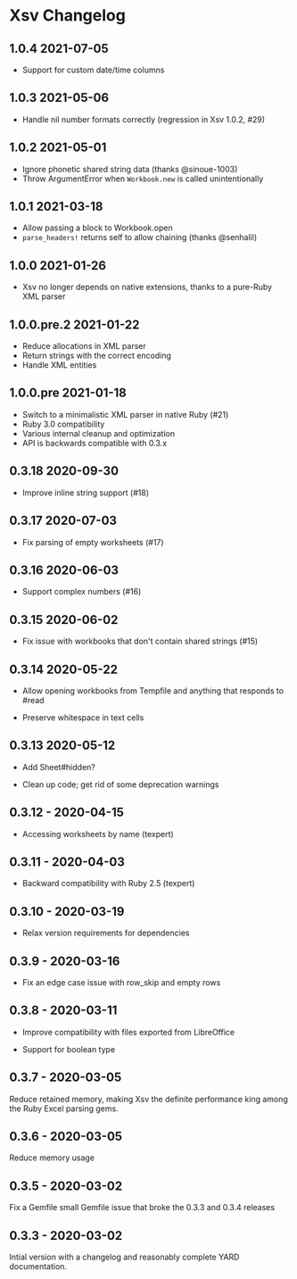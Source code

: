 # Xsv Changelog

## 1.0.4 2021-07-05

- Support for custom date/time columns

## 1.0.3 2021-05-06

- Handle nil number formats correctly (regression in Xsv 1.0.2, #29)

## 1.0.2 2021-05-01

- Ignore phonetic shared string data (thanks @sinoue-1003)
- Throw ArgumentError when `Workbook.new` is called unintentionally

## 1.0.1 2021-03-18

- Allow passing a block to Workbook.open
- `parse_headers!` returns self to allow chaining (thanks @senhalil)

## 1.0.0 2021-01-26

- Xsv no longer depends on native extensions, thanks to a pure-Ruby XML parser

## 1.0.0.pre.2 2021-01-22

- Reduce allocations in XML parser
- Return strings with the correct encoding
- Handle XML entities

## 1.0.0.pre 2021-01-18

-  Switch to a minimalistic XML parser in native Ruby (#21)
-  Ruby 3.0 compatibility
-  Various internal cleanup and optimization
-  API is backwards compatible with 0.3.x

## 0.3.18 2020-09-30

-  Improve inline string support (#18)

## 0.3.17 2020-07-03

- Fix parsing of empty worksheets (#17)

## 0.3.16 2020-06-03

- Support complex numbers (#16)

## 0.3.15 2020-06-02

- Fix issue with workbooks that don't contain shared strings (#15)

## 0.3.14 2020-05-22

- Allow opening workbooks from Tempfile and anything that responds to #read

- Preserve whitespace in text cells

## 0.3.13 2020-05-12

- Add Sheet#hidden?

- Clean up code; get rid of some deprecation warnings

## 0.3.12 - 2020-04-15

- Accessing worksheets by name (texpert)

## 0.3.11 - 2020-04-03

- Backward compatibility with Ruby 2.5 (texpert)

## 0.3.10 - 2020-03-19

- Relax version requirements for dependencies

## 0.3.9 - 2020-03-16

- Fix an edge case issue with row_skip  and empty rows

## 0.3.8 - 2020-03-11

- Improve compatibility with files exported from LibreOffice

- Support for boolean type

## 0.3.7 - 2020-03-05

Reduce retained memory, making Xsv the definite performance king among the
Ruby Excel parsing gems.

## 0.3.6 - 2020-03-05

Reduce memory usage

## 0.3.5 - 2020-03-02

Fix a Gemfile small Gemfile issue that broke the 0.3.3 and 0.3.4 releases

## 0.3.3 - 2020-03-02

Intial version with a changelog and reasonably complete YARD documentation.
